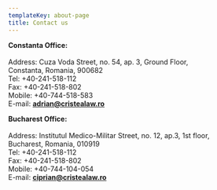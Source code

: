 ```yaml
---
templateKey: about-page
title: Contact us
---
```

<b>Constanta Office:</b><br><br>
Address: Cuza Voda Street, no. 54, ap. 3, Ground Floor,<br>
Constanta, Romania, 900682<br>
Tel: +40-241-518-112<br>
Fax: +40-241-518-802<br>
Mobile: +40-744-518-583<br>
E-mail: <b>adrian@cristealaw.ro</b><br>
 
<b>Bucharest Office:</b><br><br>
Address: Institutul Medico-Militar Street, no. 12, ap.3, 1st floor,<br>
Bucharest, Romania, 010919<br>
Tel: +40-241-518-112<br>
Fax: +40-241-518-802<br>
Mobile: +40-744-104-054<br>
E-mail: <b>ciprian@cristealaw.ro</b>
